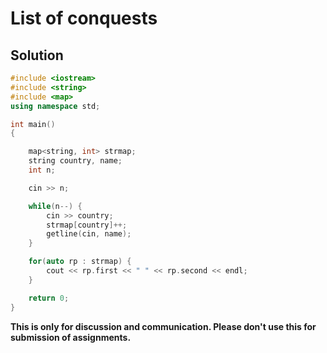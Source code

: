 # List of conquests

## Solution

```c++
#include <iostream>
#include <string>
#include <map>
using namespace std;

int main()
{

    map<string, int> strmap;
    string country, name;
    int n;

    cin >> n;

    while(n--) {
        cin >> country;
        strmap[country]++;
        getline(cin, name);
    }

    for(auto rp : strmap) {
        cout << rp.first << " " << rp.second << endl;
    }

    return 0;
}

```


**This is only for discussion and communication. Please don't use this for submission of assignments.**